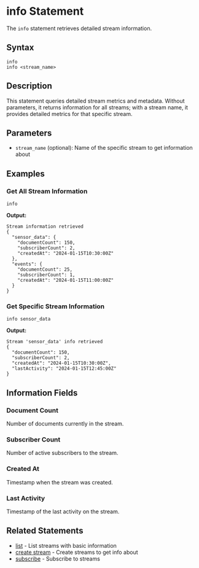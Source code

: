 # info Statement

The `info` statement retrieves detailed stream information.

## Syntax

```jsonjet
info
info <stream_name>
```

## Description

This statement queries detailed stream metrics and metadata. Without parameters, it returns information for all streams; with a stream name, it provides detailed metrics for that specific stream.

## Parameters

- `stream_name` (optional): Name of the specific stream to get information about

## Examples

### Get All Stream Information

```jsonjet
info
```

**Output:**
```
Stream information retrieved
{
  "sensor_data": {
    "documentCount": 150,
    "subscriberCount": 2,
    "createdAt": "2024-01-15T10:30:00Z"
  },
  "events": {
    "documentCount": 25,
    "subscriberCount": 1,
    "createdAt": "2024-01-15T11:00:00Z"
  }
}
```

### Get Specific Stream Information

```jsonjet
info sensor_data
```

**Output:**
```
Stream 'sensor_data' info retrieved
{
  "documentCount": 150,
  "subscriberCount": 2,
  "createdAt": "2024-01-15T10:30:00Z",
  "lastActivity": "2024-01-15T12:45:00Z"
}
```

## Information Fields

### Document Count
Number of documents currently in the stream.

### Subscriber Count
Number of active subscribers to the stream.

### Created At
Timestamp when the stream was created.

### Last Activity
Timestamp of the last activity on the stream.



## Related Statements

- [list](./list.md) - List streams with basic information
- [create stream](./create-stream.md) - Create streams to get info about
- [subscribe](./subscribe.md) - Subscribe to streams 